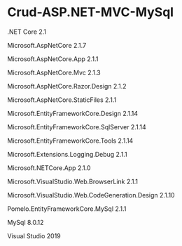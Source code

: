 # Crud-ASP.NET-MVC-MySql

.NET Core 2.1

Microsoft.AspNetCore 2.1.7

Microsoft.AspNetCore.App 2.1.1

Microsoft.AspNetCore.Mvc 2.1.3


Microsoft.AspNetCore.Razor.Design 2.1.2

Microsoft.AspNetCore.StaticFiles 2.1.1

Microsoft.EntityFrameworkCore.Design 2.1.14

Microsoft.EntityFrameworkCore.SqlServer 2.1.14

Microsoft.EntityFrameworkCore.Tools 2.1.14

Microsoft.Extensions.Logging.Debug 2.1.1

Microsoft.NETCore.App 2.1.0

Microsoft.VisualStudio.Web.BrowserLink 2.1.1

Microsoft.VisualStudio.Web.CodeGeneration.Design 2.1.10

Pomelo.EntityFrameworkCore.MySql 2.1.1

MySql 8.0.12

Visual Studio 2019
